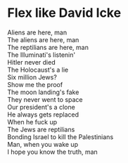 # Flex like David Icke

Aliens are here, man\
The aliens are here, man\
The reptilians are here, man\
The Illuminati's listenin'\
Hitler never died\
The Holocaust's a lie\
Six million Jews?\
Show me the proof\
The moon landing's fake\
They never went to space\
Our president's a clone\
He always gets replaced\
When he fuck up\
The Jews are reptilians\
Bonding Israel to kill the Palestinians\
Man, when you wake up\
I hope you know the truth, man